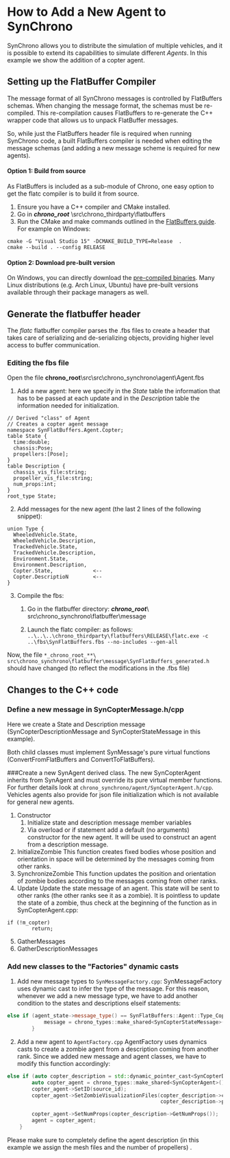 How to Add a New Agent to SynChrono
=============================================

SynChrono allows you to distribute the simulation of multiple vehicles, and it is possible to extend its capabilities to simulate different _Agents_. In this example we show the addition of a copter agent.

## Setting up the FlatBuffer Compiler

The message format of all SynChrono messages is controlled by FlatBuffers schemas. When changing the message format, the schemas must be re-compiled. This re-compilation causes FlatBuffers to re-generate the C++ wrapper code that allows us to unpack FlatBuffer messages.

So, while just the FlatBuffers header file is required when running SynChrono code, a built FlatBuffers compiler is needed when editing the message schemas (and adding a new message scheme is required for new agents).

#### Option 1: Build from source

As FlatBuffers is included as a sub-module of Chrono, one easy option to get the flatc compiler is to build it from source. 
1. Ensure you have a C++ compiler and CMake installed. 
2. Go in **_chrono_root_** \\src\\chrono_thirdparty\\flatbuffers 
3. Run the CMake and make commands outlined in the [FlatBuffers guide](https://google.github.io/flatbuffers/flatbuffers_guide_building.html). For example on Windows:
~~~~~~~~~~~~~~~{.bat}
cmake -G "Visual Studio 15" -DCMAKE_BUILD_TYPE=Release  .
cmake --build . --config RELEASE 
~~~~~~~~~~~~~~~
#### Option 2:  Download pre-built version
On Windows, you can directly download the [pre-compiled binaries](https://github.com/google/flatbuffers/releases/). Many Linux distributions (e.g. Arch Linux, Ubuntu) have pre-built versions available through their package managers as well.


## Generate the flatbuffer header
The _flatc_ flatbuffer compiler parses the .fbs files to create a header that takes care of serializing and de-serializing objects, providing higher level access to buffer communication.
### Editing the fbs file
Open the file **chrono_root**\\src\\src\\chrono_synchrono\\agent\\Agent.fbs
1. Add a new agent: here we specify in the _State_ table the information that has to be passed at each update and in the _Description_ table the information needed for initialization.
~~~~~~~~~~~~~~~{.fbs}
// Derived "class" of Agent
// Creates a copter agent message
namespace SynFlatBuffers.Agent.Copter;
table State {
  time:double;
  chassis:Pose;
  propellers:[Pose];
}
table Description {
  chassis_vis_file:string;
  propeller_vis_file:string;
  num_props:int;
}
root_type State;
~~~~~~~~~~~~~~~
2. Add messages for the new agent (the last 2 lines of the following snippet): 
~~~~~~~~~~~~~~~{.fbs}
union Type { 
  WheeledVehicle.State, 
  WheeledVehicle.Description, 
  TrackedVehicle.State, 
  TrackedVehicle.Description, 
  Environment.State,
  Environment.Description,
  Copter.State,             <--
  Copter.DescriptioN        <--
}
~~~~~~~~~~~~~~~

3. Compile the fbs: 

    1. Go in the flatbuffer directory: **_chrono_root_**\\ src\\chrono_synchrono\\flatbuffer\\message

    2. Launch the flatc compiler: as follows:
```..\..\..\chrono_thirdparty\flatbuffers\RELEASE\flatc.exe -c  ..\fbs\SynFlatBuffers.fbs --no-includes --gen-all ```

Now, the file ```*_chrono_root_**\ src\chrono_synchrono\flatbuffer\message\SynFlatBuffers_generated.h ``` should have changed (to reflect the modifications in the .fbs file)


## Changes to the C++ code


### Define a new message in SynCopterMessage.h/cpp 

Here we create a State and Description message (SynCopterDescriptionMessage and SynCopterStateMessage in this example).

Both child classes must implement SynMessage's pure virtual functions (ConvertFromFlatBuffers and ConvertToFlatBuffers). 


###Create a new SynAgent derived class. 
The new SynCopterAgent inherits from SynAgent and must override its pure virtual member functions.
For further details look at ```chrono_synchrono/agent/SynCopterAgent.h/cpp```. Vehicles agents also provide for json file initialization which is not available for general new agents.

1. Constructor 
    1. Initialize state and description message member variables 
    2. Via overload or if statement add a default (no arguments) constructor for the new agent. It will be used to construct an agent from a description message.
2. InitializeZombie 
    This function creates fixed bodies whose position and orientation in space will be determined by the messages coming from other ranks.
3. SynchronizeZombie 
    This function updates the position and orientation of zombie bodies according to the messages coming from other ranks.
4. Update 
    Update the state message of an agent. This state will be sent to other ranks (the other ranks see it as a zombie). It is pointless to update the state of a zombie, thus check at the beginning of the function as in SynCopterAgent.cpp:
```
if (!m_copter)
        return;
```
5. GatherMessages 
6. GatherDescriptionMessages 



### Add new classes to the "Factories" dynamic casts
1. Add new message types to ```SynMessageFactory.cpp```:
    SynMessageFactory uses dynamic cast to infer the type of the message. For this reason, whenever we add a new message type, we have to add another condition to the states and descriptions elseif statements:
```cpp
else if (agent_state->message_type() == SynFlatBuffers::Agent::Type_Copter_State) {
            message = chrono_types::make_shared<SynCopterStateMessage>(source_id, destination_id);
        }
```

2. Add a new agent to ```AgentFactory.cpp```
AgentFactory uses dynamics casts to create a zombie agent from a description coming from another rank. Since we added new message and agent classes, we have to modify this function accordingly:
```cpp
else if (auto copter_description = std::dynamic_pointer_cast<SynCopterDescriptionMessage>(description)) {
        auto copter_agent = chrono_types::make_shared<SynCopterAgent>();
        copter_agent->SetID(source_id);
        copter_agent->SetZombieVisualizationFiles(copter_description->chassis_vis_file,  //
                                                  copter_description->propeller_vis_file);  //

        copter_agent->SetNumProps(copter_description->GetNumProps());
		agent = copter_agent;
    }
```
Please make sure to completely define the agent description (in this example we assign the mesh files and the number of propellers) .
